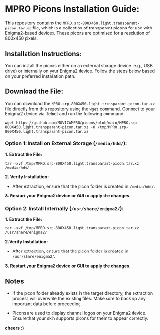 # MPRO Picons Installation Guide:

This repository contains the ```MPRO.srp-800X450.light.transparant-picon.tar.xz``` file, which is a collection of transparent picons for use with Enigma2-based devices. These picons are optimized for a resolution of 800x450 pixels.

## Installation Instructions:
You can install the picons either on an external storage device (e.g., USB drive) or internally on your Enigma2 device. Follow the steps below based on your preferred installation path.

## Download the File:
You can download the `MPRO.srp-800X450.light.transparant-picon.tar.xz` file directly from this repository using the `wget` command. Connect to your Enigma2 device via Telnet and run the following command:

```
wget https://github.com/MOVICAMPRO/picons/blob/main/MPRO.srp-800X450.light.transparant-picon.tar.xz -O /tmp/MPRO.srp-800X450.light.transparant-picon.tar.xz
```
### Option 1: Install on External Storage (```/media/hdd/```):

**1. Extract the File:**

  ```
  tar -xvf /tmp/MPRO.srp-800X450.light.transparant-picon.tar.xz /media/hdd/
  ```
**2. Verify Installation:**

  + After extraction, ensure that the picon folder is created in ```/media/hdd/```.

**3. Restart your Enigma2 device or GUI to apply the changes.**
### Option 2: Install Internally (```/usr/share/enigma2/```):

**1. Extract the File:**

  ```
  tar -xvf /tmp/MPRO.srp-800X450.light.transparant-picon.tar.xz /usr/share/enigma2/
  ```
**2.Verify Installation:**
  + After extraction, ensure that the picon folder is created in ```/usr/share/enigma2/```.

**3. Restart your Enigma2 device or GUI to apply the changes.**

## Notes
  + If the picon folder already exists in the target directory, the extraction process will overwrite the existing files. Make sure to back up any important data before proceeding.

  + Picons are used to display channel logos on your Enigma2 device. Ensure that your skin supports picons for them to appear correctly.




__cheers :)__
